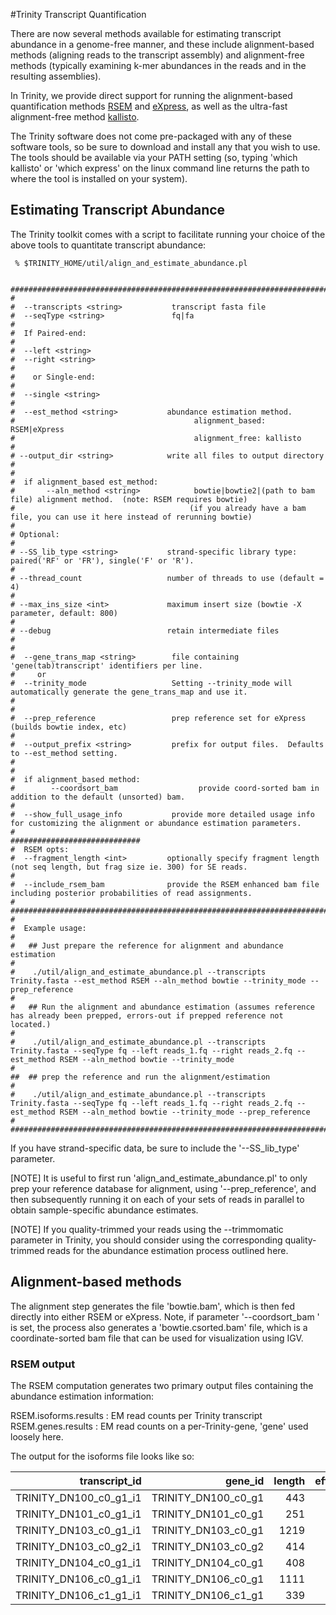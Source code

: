 #Trinity Transcript Quantification

There are now several methods available for estimating transcript abundance in a genome-free manner, and these include alignment-based methods (aligning reads to the transcript assembly) and alignment-free methods (typically examining k-mer abundances in the reads and in the resulting assemblies).

In Trinity, we provide direct support for running the alignment-based quantification methods [RSEM](http://deweylab.biostat.wisc.edu/rsem/) and [eXpress](http://bio.math.berkeley.edu/eXpress/), as well as the ultra-fast alignment-free method [kallisto](http://pachterlab.github.io/kallisto/).

The Trinity software does not come pre-packaged with any of these software tools, so be sure to download and install any that you wish to use. The tools should be available via your PATH setting (so, typing 'which kallisto' or 'which express' on the linux command line returns the path to where the tool is installed on your system).

## Estimating Transcript Abundance

The Trinity toolkit comes with a script to facilitate running your choice of the above tools to quantitate transcript abundance:

     % $TRINITY_HOME/util/align_and_estimate_abundance.pl 

     #########################################################################
    #
    #  --transcripts <string>           transcript fasta file
    #  --seqType <string>               fq|fa
    # 
    #  If Paired-end: 
    #
    #  --left <string>
    #  --right <string>
    #  
    #    or Single-end:
    #
    #  --single <string>
    #
    #  --est_method <string>           abundance estimation method.
    #                                        alignment_based:  RSEM|eXpress       
    #                                        alignment_free: kallisto
    #  
    # --output_dir <string>            write all files to output directory
    #  
    #
    #  if alignment_based est_method:
    #       --aln_method <string>            bowtie|bowtie2|(path to bam file) alignment method.  (note: RSEM requires bowtie)
    #                                       (if you already have a bam file, you can use it here instead of rerunning bowtie)
    #
    # Optional:
    # 
    # --SS_lib_type <string>           strand-specific library type:  paired('RF' or 'FR'), single('F' or 'R').
    #
    # --thread_count                   number of threads to use (default = 4)
    #
    # --max_ins_size <int>             maximum insert size (bowtie -X parameter, default: 800)
    #
    # --debug                          retain intermediate files
    #
    #
    #  --gene_trans_map <string>        file containing 'gene(tab)transcript' identifiers per line.
    #     or  
    #  --trinity_mode                   Setting --trinity_mode will automatically generate the gene_trans_map and use it.
    #
    #
    #  --prep_reference                 prep reference set for eXpress (builds bowtie index, etc)
    #
    #  --output_prefix <string>         prefix for output files.  Defaults to --est_method setting.
    #
    #
    #  if alignment_based method:
    #        --coordsort_bam                  provide coord-sorted bam in addition to the default (unsorted) bam.
    #
    #  --show_full_usage_info           provide more detailed usage info for customizing the alignment or abundance estimation parameters.
    #
    #############################
    #  RSEM opts:
    #  --fragment_length <int>         optionally specify fragment length (not seq length, but frag size ie. 300) for SE reads.
    #
    #  --include_rsem_bam              provide the RSEM enhanced bam file including posterior probabilities of read assignments.
    #
    #########################################################################
    #
    #  Example usage:
    #
    #   ## Just prepare the reference for alignment and abundance estimation
    #
    #    ./util/align_and_estimate_abundance.pl --transcripts Trinity.fasta --est_method RSEM --aln_method bowtie --trinity_mode --prep_reference
    #
    #   ## Run the alignment and abundance estimation (assumes reference has already been prepped, errors-out if prepped reference not located.)
    #
    #    ./util/align_and_estimate_abundance.pl --transcripts Trinity.fasta --seqType fq --left reads_1.fq --right reads_2.fq --est_method RSEM --aln_method bowtie --trinity_mode 
    #
    ##  ## prep the reference and run the alignment/estimation
    #
    #    ./util/align_and_estimate_abundance.pl --transcripts Trinity.fasta --seqType fq --left reads_1.fq --right reads_2.fq --est_method RSEM --aln_method bowtie --trinity_mode --prep_reference
    #
    #########################################################################


If you have strand-specific data, be sure to include the '--SS_lib_type' parameter.

[NOTE]
It is useful to first run 'align_and_estimate_abundance.pl' to only prep your reference database for alignment, using '--prep_reference', and then subsequently running it on each of your sets of reads in parallel to obtain sample-specific abundance estimates.

[NOTE]
If you quality-trimmed your reads using the --trimmomatic parameter in Trinity, you should consider using the corresponding quality-trimmed reads for the abundance estimation process outlined here.


## Alignment-based methods
The alignment step generates the file 'bowtie.bam', which is then fed directly into either RSEM or eXpress.  Note, if parameter '--coordsort_bam ' is set, the process also generates a 'bowtie.csorted.bam' file, which is a coordinate-sorted bam file that can be used for visualization using IGV.

### RSEM output
The RSEM computation generates two primary output files containing the abundance estimation information:

  RSEM.isoforms.results  : EM read counts per Trinity transcript
  RSEM.genes.results     : EM read counts on a per-Trinity-gene, 'gene' used loosely here.


The output for the isoforms file looks like so:

|transcript_id|   gene_id| length|  effective_length|        expected_count|  TPM|     FPKM|    IsoPct|
|-------------:|---------:|-----:|-----------------:|---------------------:|-----:|--------:|--------:|
|TRINITY_DN100_c0_g1_i1|  TRINITY_DN100_c0_g1|     443|     181.37|  4.84|    1670.06| 12311.85|        100.00|
|TRINITY_DN101_c0_g1_i1|  TRINITY_DN101_c0_g1|     251|     19.37|   1.00|    3231.22| 23820.87|        100.00|
|TRINITY_DN103_c0_g1_i1|  TRINITY_DN103_c0_g1|     1219|    957.37|  0.00|    0.00|    0.00|    100.00|
|TRINITY_DN103_c0_g2_i1|  TRINITY_DN103_c0_g2|     414|     152.41|  0.00|    0.00|    0.00|    100.00|
|TRINITY_DN104_c0_g1_i1|  TRINITY_DN104_c0_g1|     408|     146.44|  0.00|    0.00|    0.00|    0.00|
|TRINITY_DN106_c0_g1_i1|  TRINITY_DN106_c0_g1|     1111|    849.37|  1.00|    73.70|   543.30|  100.00|
|TRINITY_DN106_c1_g1_i1|  TRINITY_DN106_c1_g1|     339|     81.68|   0.00|    0.00|    0.00|    0.00|

